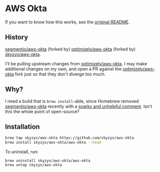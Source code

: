 # AWS Okta

If you want to know how this works, see the [original README](README.original.md).

## History

[segmentio/aws-okta](https://github.com/segmentio/aws-okta) (forked by) [optimizely/aws-okta](https://github.com/optimizely/aws-okta) (forked by) [skyzyx/aws-okta](https://github.com/skyzyx/aws-okta).

I'll be pulling upstream changes from [optimizely/aws-okta](https://github.com/optimizely/aws-okta). I may make additional changes on my own, and open a PR against the [optimizely/aws-okta](https://github.com/optimizely/aws-okta) fork just so that they don't diverge too much.

## Why?

I need a build that is `brew install`-able, since Homebrew removed [segmentio/aws-okta](https://github.com/segmentio/aws-okta) recently with a [snarky and unhelpful comment](https://github.com/Homebrew/homebrew-core/commit/23a30f074f551a776465d867b85fdae18a5813d3). Isn't this the whole point of open-source?

## Installation

```bash
brew tap skyzyx/aws-okta https://github.com/skyzyx/aws-okta
brew install skyzyx/aws-okta/aws-okta --head
```

To uninstall, run:

```brew
brew uninstall skyzyx/aws-okta/aws-okta
brew untap skyzyx/aws-okta
```
